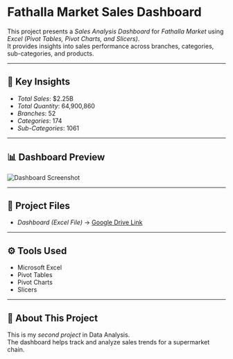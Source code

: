 # Fathalla Market Sales Dashboard  

This project presents a *Sales Analysis Dashboard* for *Fathalla Market* using *Excel (Pivot Tables, Pivot Charts, and Slicers)*.  
It provides insights into sales performance across branches, categories, sub-categories, and products.  

---

## 🔑 Key Insights
- *Total Sales*: $2.25B  
- *Total Quantity*: 64,900,860  
- *Branches*: 52  
- *Categories*: 174  
- *Sub-Categories*: 1061  

---

## 📊 Dashboard Preview
![Dashboard Screenshot](dashboard.png)  
  

---

## 📂 Project Files
- *Dashboard (Excel File)* → [Google Drive Link](https://docs.google.com/spreadsheets/d/1IilUG1gxUGHFVAQ-J0RFlDsAoJcj5jbj/edit?usp=sharing&ouid=112553123171748185498&rtpof=true&sd=true)  

---

## ⚙ Tools Used
- Microsoft Excel  
- Pivot Tables  
- Pivot Charts  
- Slicers  

---

## 🚀 About This Project
This is my *second project* in Data Analysis.  
The dashboard helps track and analyze sales trends for a supermarket chain.
